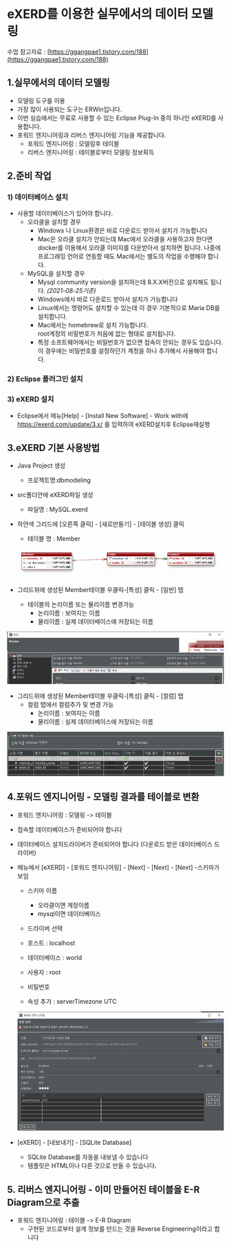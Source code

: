 # eXERD를 이용한 실무에서의 데이터 모델링

수업 참고자료 : [https://ggangpae1.tistory.com/188](https://ggangpae1.tistory.com/188)



## 1.실무에서의 데이터 모델링
- 모델링 도구를 이용
- 가장 많이 사용되는 도구는 ERWin입니다.
- 이번 실습에서는 무료로 사용할 수 있는 Eclipse Plug-In 중의 하나인 eXERD를 사용합니다.
- 포워드 엔지니어링과 리버스 엔지니어링 기능을 제공합니다. 
  - 포워드 엔지니어링 : 모델링후 테이블
  - 리버스 엔지니어링 : 테이블로부터 모델링 정보획득



## 2.준비 작업
### 1) 데이터베이스 설치
- 사용할 데이터베이스가 있어야 합니다.
  - 오라클을 설치할 경우
    -  Windows 나 Linux환경은 바로 다운로드 받아서 설치가 가능합니다
    -  Mac은 오라클 설치가 안되는데 Mac에서 오라클을 사용하고자 한다면 docker를 이용해서 오라클 이미지를 다운받아서 설치하면 됩니다. 
      나중에 프로그래밍 언어로 연동할 때도 Mac에서는 별도의 작업을 수행해야 합니다.
  - MySQL을 설치할 경우
    - Mysql community version을 설치하는데 8.X.X버전으로 설치해도 됩니다. *(2021-08-25기준)*
    - Windows에서 바로 다운로드 받아서 설치가 가능합니다
    - Linux에서는 명령어도 설치할 수 있는데 이 경우 기본적으로 Maria DB를 설치합니다.
    - Mac에서는 homebrew로 설치 가능합니다.  
      root계정의 비밀번호가 처음에 없는 형태로 설치됩니다.
    - 특정 소프트웨어에서는 비밀번호가 없으면 접속이 안되는 경우도 있습니다. 이 경우에는 비밀번호를 설정하던가 계정을 하나 추가해서 사용해야 합니다. 


### 2) Eclipse 플러그인 설치

### 3) eXERD 설치
- Eclipse에서 메뉴[Help] - [Install New Software] - Work with에  https://exerd.com/update/3.x/ 를 입력하여 eXERD설치후 Eclipse재실행



## 3.eXERD 기본 사용방법
- Java Project 생성 
  - 프로젝트명:dbmodeling
- src폴더안에 eXERD파일 생성
  - 파일명 : MySQL.exerd
- 하얀색 그리드에 [오른쪽 클릭] - [새로만들기] - [테이블 생성] 클릭
  - 테이블 명 : Member
  
  ![image-20210825184528665](image/image-20210825184528665.png)
- 그리드위에 생성된 Member테이블 우클릭-[특성] 클릭 - [일반] 탭
  - 테이블의 논리이름 또는 물리이름 변경가능
    - 논리이름 : 보여지는 이름
    - 물리이름 : 실제 데이터베이스에 저장되는 이름

![image-20210825184920884](image/image-20210825184920884.png)



- 그리드위에 생성된 Member테이블 우클릭-[특성] 클릭 - [컬럼] 탭
  - 컬럼 탭에서 컬럼추가 및 변경 가능
    - 논리이름 : 보여지는 이름
    - 물리이름 : 실제 데이터베이스에 저장되는 이름

![image-20210825184957184](image/image-20210825184957184.png)



## 4.포워드 엔지니어링 - 모델링 결과를 테이블로 변환

- 포워드 엔지니어링 : 모델링 -> 테이블

- 접속할 데이터베이스가 준비되어야 합니다

- 데이터베이스 설치드라이버가 준비되어야 합니다 (다운로드 받은 데이터베이스 드라이버)

- 메뉴에서 [eXERD] - [포워드 엔지니어링] - [Next] -  [Next] - [Next] -스키마가 보임

  - 스키마 이름
  
    - 오라클이면 계정이름
    - mysql이면 데이터베이스
  
  - 드라이버 선택 
  
  - 호스트 : localhost
  - 데이터베이스 : world
  - 사용자 : root
  - 비밀번호
  - 속성 추가 : serverTimezone UTC
  
  ![image-20210825185938494](image/image-20210825185938494.png)



- [eXERD] - [내보내기] - [SQLite Database]
  - SQLite Database를 자동을 내보낼 수 있습니다
  - 템플릿은 HTML이나 다른 것으로 만들 수 있습니다.



## 5. 리버스 엔지니어링 - 이미 만들어진 테이블을 E-R Diagram으로 추출

-  포워드 엔지니어링 : 테이블 -> E-R Diagram
   - 구현된 코드로부터 설계 정보를 만드는 것을 Reverse Engineering이라고 합니다
